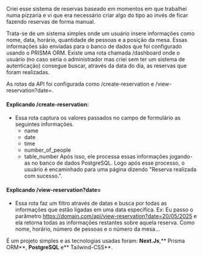 Criei esse sistema de reservas baseado em momentos em que trabalhei numa pizzaria e vi que era necessário criar algo do tipo ao invés de ficar fazendo reservas de forma manual.

Trata-se de um sistema simples onde um usuário insere informações como nome, data, horário, quantidade de pessoas e a posição da mesa. Essas informações são enviadas para o banco de dados que foi configurado usando o PRISMA ORM. Existe uma rota chamada /dashboard onde o usuário (no caso seria o administrador mas criei sem ter um sistema de autenticação) consegue buscar, através da data do dia, as reservas que foram realizadas.

As rotas da API foi configurada como /create-reservation e /view-reservation?date=.

#### Explicando /create-reservation:
- Essa rota captura os valores passados no campo de formulário as seguintes informações.
  - name
  - date
  - time
  - number_of_people
  - table_number
Após isso, ele processa essas informações jogando-as no banco de dados PostgreSQL. Logo após esse processo, o usuário é encaminhado para uma página
    dizendo "Reserva realizada com sucesso.".

#### Explicando /view-reservation?date=
- Essa rota faz um filtro através de datas e busca por todas as informações que estão ligadas em uma data específica.
  Ex: Eu passo o parâmetro https://domain.com/api/view-reservation?date=20/05/2025 e ela retorna todas as informações restantes sobre aquela reserva.
  Como nome, horário, número de pessoas e o número da mesa...

É um projeto simples e as tecnologias usadas foram: **Next.Js**,** Prisma ORM**, **PostgreSQL** e** Tailwind-CSS**.
